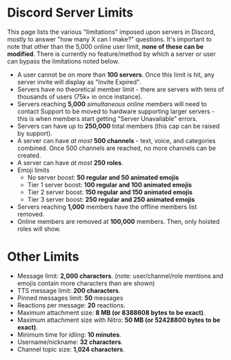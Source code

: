 <!-- TITLE: Server Limits -->
<!-- SUBTITLE: Various limitations of servers in Discord -->

# Discord Server Limits
This page lists the various "limitations" imposed upon servers in Discord, mostly to answer "how many X can I make?" questions. It's important to note that other than the 5,000 online user limit, **none of these can be modified**. There is currently no feature/method by which a server or user can bypass the limitations noted below.

- A user cannot be on more than **100 servers**. Once this limit is hit, any server invite will display as "Invite Expired".
- Servers have no theoretical member limit - there are servers with tens of thousands of users (75k+ in once instance). 
- Servers reaching **5,000** *simultaneous online* members will need to contact Support to be moved to hardware supporting larger servers - this is when members start getting "Server Unavailable" errors.
- Servers can have up to **250,000** total members (this cap can be raised by support).
- A server can have *at most* **500 channels** - text, voice, and categories combined. Once 500 channels are reached, no more channels can be created.
- A server can have *at most* **250 roles**. 
- Emoji limits
	- No server boost: **50 regular and 50 animated emojis**
	- Tier 1 server boost: **100 regular and 100 animated emojis**
	- Tier 2 server boost: **150 regular and 150 animated emojis**
	- Tier 3 server boost: **250 regular and 250 animated emojis**
- Servers reaching **1,000** members have the offline members list removed.
- Online members are removed at **100,000** members. Then, only hoisted roles will show.

# Other Limits
- Message limit: **2,000 characters**. (note: user/channel/role mentions and emojis contain more characters than are shown)
- TTS message limit: **200 characters**.
- Pinned messages limit: **50** messages
- Reactions per message: **20** reactions.
- Maximum attachment size: **8 MB (or 8388608 bytes to be exact)**.
- Maximum attachment size with Nitro: **50 MB (or 52428800 bytes to be exact)**.
- Minimum time for idling: **10 minutes**.
- Username/nickname: **32 characters**.
- Channel topic size: **1,024 characters**.


